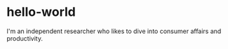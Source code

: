 # hello-world
I'm an independent researcher who likes to dive into consumer affairs and productivity.
